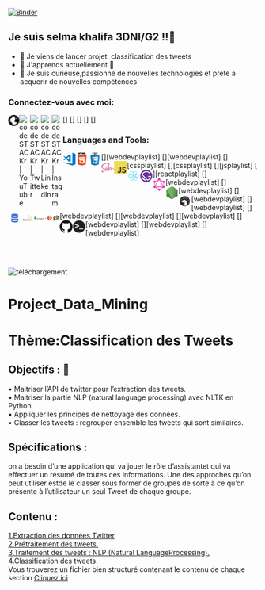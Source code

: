 [![Binder](https://mybinder.org/badge_logo.svg)](https://mybinder.org/v2/gh/selmakhalifa/Project_Data_Mining/main)



## Je suis selma khalifa 3DNI/G2 !!👋

- 🔭 Je viens de lancer projet: classification des tweets 
- 🌱 J'apprends actuellement 🤣
- 🥅 Je suis curieuse,passionné de nouvelles technologies et prete a acquerir de nouvelles compétences

### Connectez-vous avec moi:

[<img align="left" alt="codeSTACKr.com" width="22px" src="https://raw.githubusercontent.com/iconic/open-iconic/master/svg/globe.svg" />]
[<img align="left" alt="codeSTACKr | YouTube" width="22px" src="https://cdn.jsdelivr.net/npm/simple-icons@v3/icons/youtube.svg" />]
[<img align="left" alt="codeSTACKr | Twitter" width="22px" src="https://cdn.jsdelivr.net/npm/simple-icons@v3/icons/twitter.svg" />]
[<img align="left" alt="codeSTACKr | LinkedIn" width="22px" src="https://cdn.jsdelivr.net/npm/simple-icons@v3/icons/linkedin.svg" />]
[<img align="left" alt="codeSTACKr | Instagram" width="22px" src="https://cdn.jsdelivr.net/npm/simple-icons@v3/icons/instagram.svg" />]
<br />

### Languages and Tools:

[<img align="left" alt="Visual Studio Code" width="26px" src="https://raw.githubusercontent.com/github/explore/80688e429a7d4ef2fca1e82350fe8e3517d3494d/topics/visual-studio-code/visual-studio-code.png" />][webdevplaylist]
[<img align="left" alt="HTML5" width="26px" src="https://raw.githubusercontent.com/github/explore/80688e429a7d4ef2fca1e82350fe8e3517d3494d/topics/html/html.png" />][webdevplaylist]
[<img align="left" alt="CSS3" width="26px" src="https://raw.githubusercontent.com/github/explore/80688e429a7d4ef2fca1e82350fe8e3517d3494d/topics/css/css.png" />][cssplaylist]
[<img align="left" alt="Sass" width="26px" src="https://raw.githubusercontent.com/github/explore/80688e429a7d4ef2fca1e82350fe8e3517d3494d/topics/sass/sass.png" />][cssplaylist]
[<img align="left" alt="JavaScript" width="26px" src="https://raw.githubusercontent.com/github/explore/80688e429a7d4ef2fca1e82350fe8e3517d3494d/topics/javascript/javascript.png" />][jsplaylist]
[<img align="left" alt="React" width="26px" src="https://raw.githubusercontent.com/github/explore/80688e429a7d4ef2fca1e82350fe8e3517d3494d/topics/react/react.png" />][reactplaylist]
[<img align="left" alt="Gatsby" width="26px" src="https://raw.githubusercontent.com/github/explore/e94815998e4e0713912fed477a1f346ec04c3da2/topics/gatsby/gatsby.png" />][webdevplaylist]
[<img align="left" alt="GraphQL" width="26px" src="https://raw.githubusercontent.com/github/explore/80688e429a7d4ef2fca1e82350fe8e3517d3494d/topics/graphql/graphql.png" />][webdevplaylist]
[<img align="left" alt="Node.js" width="26px" src="https://raw.githubusercontent.com/github/explore/80688e429a7d4ef2fca1e82350fe8e3517d3494d/topics/nodejs/nodejs.png" />][webdevplaylist]
[<img align="left" alt="Deno" width="26px" src="https://raw.githubusercontent.com/github/explore/361e2821e2dea67711cde99c9c40ed357061cf27/topics/deno/deno.png" />][webdevplaylist]
[<img align="left" alt="SQL" width="26px" src="https://raw.githubusercontent.com/github/explore/80688e429a7d4ef2fca1e82350fe8e3517d3494d/topics/sql/sql.png" />][webdevplaylist]
[<img align="left" alt="MySQL" width="26px" src="https://raw.githubusercontent.com/github/explore/80688e429a7d4ef2fca1e82350fe8e3517d3494d/topics/mysql/mysql.png" />][webdevplaylist]
[<img align="left" alt="MongoDB" width="26px" src="https://raw.githubusercontent.com/github/explore/80688e429a7d4ef2fca1e82350fe8e3517d3494d/topics/mongodb/mongodb.png" />][webdevplaylist]
[<img align="left" alt="Git" width="26px" src="https://raw.githubusercontent.com/github/explore/80688e429a7d4ef2fca1e82350fe8e3517d3494d/topics/git/git.png" />][webdevplaylist]
[<img align="left" alt="GitHub" width="26px" src="https://raw.githubusercontent.com/github/explore/78df643247d429f6cc873026c0622819ad797942/topics/github/github.png" />][webdevplaylist]
[<img align="left" alt="Terminal" width="26px" src="https://raw.githubusercontent.com/github/explore/80688e429a7d4ef2fca1e82350fe8e3517d3494d/topics/terminal/terminal.png" />][webdevplaylist]

<br />
<br />

![téléchargement](https://user-images.githubusercontent.com/24653616/102296651-1a873680-3f4e-11eb-9c8a-6d5e629a1812.png)  

# Project_Data_Mining  
# Thème:Classification des Tweets 

## Objectifs : 👋<br>  
• Maitriser l’API de twitter pour l’extraction des tweets.<br>
• Maitriser la partie NLP (natural language processing) avec NLTK en Python.<br>
• Appliquer les principes de nettoyage des données.<br>
• Classer les tweets : regrouper ensemble les tweets qui sont similaires.<br>

## Spécifications :<br>
on a besoin d’une application qui va jouer le rôle d’assistantet qui va effectuer un résumé de toutes ces informations. Une des approches qu’on peut utiliser estde le classer sous former de groupes de sorte à ce qu’on présente à l’utilisateur un seul Tweet de chaque groupe.

## Contenu :<br>
[1.Extraction des données Twitter](https://github.com/selmakhalifa/Project_Data_Mining/blob/main/extraction.md)<br>
[2.Prétraitement des tweets.](https://github.com/selmakhalifa/Project_Data_Mining/blob/main/pretrai.md)<br>
[3.Traitement des tweets : NLP (Natural LanguageProcessing).](https://github.com/selmakhalifa/Project_Data_Mining/blob/main/nlp.md)<br>
4.Classification des tweets.<br>
Vous trouverez un fichier  bien structuré contenant le contenu de chaque section [Cliquez ici](https://github.com/selmakhalifa/Project_Data_Mining/blob/main/Data_Mining_Project__khalifa_selma.ipynb)

